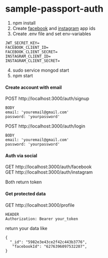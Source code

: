 ﻿# sample-passport-auth

1. npm install
2. Create [facebook](https://developers.facebook.com/) and [instagram](https://www.instagram.com/developer/) app ids
3. Create .env file and set env-variables
```
JWT_SECRET_KEY=
FACEBOOK_CLIENT_ID=
FACEBOOK_CLIENT_SECRET=
INSTAGRAM_CLIENT_ID=
INSTAGRAM_CLIENT_SECRET=
```
4. sudo service mongod start
5. npm start

#### Create account with email

POST http://localhost:3000/auth/signup
```
BODY
email: 'youremail@gmail.com'
password: 'yourpassword'
```

POST http://localhost:3000/auth/login
```
BODY
email: 'youremail@gmail.com'
password: 'yourpassword'
```

#### Auth via social

GET http://localhost:3000/auth/facebook<br>
GET http://localhost:3000/auth/instagram<br>

Both return token

#### Get protected data

GET http://localhost:3000/profile
```
HEADER
Authorization: Bearer your_token
```

return your data like
```
{
  "_id": "5982e3e43ce2f42c443b3776",
   "facebookId": "6276396097532207",
}
```
